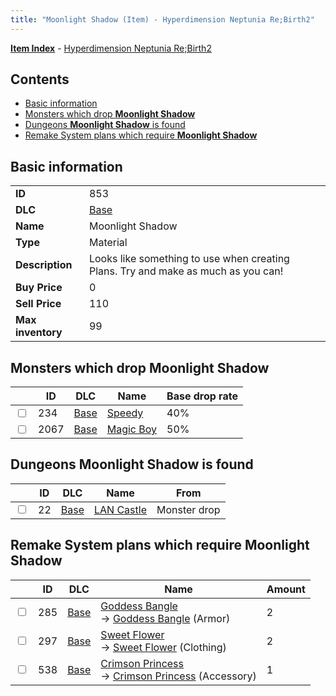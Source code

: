 ```yaml
---
title: "Moonlight Shadow (Item) - Hyperdimension Neptunia Re;Birth2"
---
```


[**Item Index**](/neptunia/rb2/item/index.html) - [Hyperdimension Neptunia Re;Birth2](/neptunia/rb2)

## Contents

- [Basic information](#basic-information)
- [Monsters which drop **Moonlight Shadow**](#monsters-which-drop-moonlight-shadow)
- [Dungeons **Moonlight Shadow** is found](#dungeons-moonlight-shadow-is-found)
- [Remake System plans which require **Moonlight Shadow**](#remake-system-plans-which-require-moonlight-shadow)

## Basic information

|   |   |
| -- | -- |
| **ID** | 853 |
| **DLC** | [Base](/neptunia/rb2/dlc/0-base.html) |
| **Name** | Moonlight Shadow |
| **Type** | Material |
| **Description** | Looks like something to use when creating Plans. Try and make as much as you can! |
| **Buy Price** | 0 |
| **Sell Price** | 110 |
| **Max inventory** | 99 |

## Monsters which drop **Moonlight Shadow**

|    | ID | DLC | Name | Base drop rate |
| -- | -- | --- | ---- | -------------- |
| <input type="checkbox" id="rb2-monster-0-234" class="trackbox" /> | 234 | [Base](/neptunia/rb2/dlc/0-base.html) | [Speedy](/neptunia/rb2/monster/0-234-speedy.html) | 40% |
| <input type="checkbox" id="rb2-monster-0-2067" class="trackbox" /> | 2067 | [Base](/neptunia/rb2/dlc/0-base.html) | [Magic Boy](/neptunia/rb2/monster/0-2067-magic-boy.html) | 50% |

## Dungeons **Moonlight Shadow** is found

|    | ID | DLC | Name | From |
| -- | -- | --- | ---- | ---- |
| <input type="checkbox" id="rb2-dungeon-0-22" class="trackbox" /> | 22 | [Base](/neptunia/rb2/dlc/0-base.html) | [LAN Castle](/neptunia/rb2/dungeon/0-22-lan-castle.html) | Monster drop |

## Remake System plans which require **Moonlight Shadow**

|    | ID | DLC | Name | Amount |
| -- | -- | --- | ---- | ------ |
| <input type="checkbox" id="rb2-remake-0-285" class="trackbox" /> | 285 | [Base](/neptunia/rb2/dlc/0-base.html) | [Goddess Bangle](/neptunia/rb2/remake/0-285-goddess-bangle.html)<br />→ [Goddess Bangle](/neptunia/rb2/item/0-1643-goddess-bangle.html) (Armor) | 2 |
| <input type="checkbox" id="rb2-remake-0-297" class="trackbox" /> | 297 | [Base](/neptunia/rb2/dlc/0-base.html) | [Sweet Flower](/neptunia/rb2/remake/0-297-sweet-flower.html)<br />→ [Sweet Flower](/neptunia/rb2/item/0-1921-sweet-flower.html) (Clothing) | 2 |
| <input type="checkbox" id="rb2-remake-0-538" class="trackbox" /> | 538 | [Base](/neptunia/rb2/dlc/0-base.html) | [Crimson Princess](/neptunia/rb2/remake/0-538-crimson-princess.html)<br />→ [Crimson Princess](/neptunia/rb2/item/0-2505-crimson-princess.html) (Accessory) | 1 |